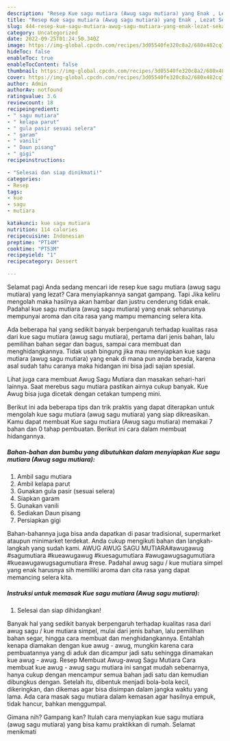 ```yaml
---
description: "Resep Kue sagu mutiara (Awug sagu mutiara) yang Enak , Lezat Sekali"
title: "Resep Kue sagu mutiara (Awug sagu mutiara) yang Enak , Lezat Sekali"
slug: 444-resep-kue-sagu-mutiara-awug-sagu-mutiara-yang-enak-lezat-sekali
category: Uncategorized
date: 2022-09-25T01:24:50.340Z
image: https://img-global.cpcdn.com/recipes/3d05540fe320c8a2/680x482cq70/kue-sagu-mutiara-awug-sagu-mutiara-foto-resep-utama.jpg
hideToc: false
enableToc: true
enableTocContent: false
thumbnail: https://img-global.cpcdn.com/recipes/3d05540fe320c8a2/680x482cq70/kue-sagu-mutiara-awug-sagu-mutiara-foto-resep-utama.jpg
cover: https://img-global.cpcdn.com/recipes/3d05540fe320c8a2/680x482cq70/kue-sagu-mutiara-awug-sagu-mutiara-foto-resep-utama.jpg
author: Admin
authorAv: notfound
ratingvalue: 3.6
reviewcount: 18
recipeingredient:
- " sagu mutiara"
- " kelapa parut"
- " gula pasir sesuai selera"
- " garam"
- " vanili"
- " Daun pisang"
- " gigi"
recipeinstructions:

- "Selesai dan siap dinikmati!"
categories:
- Resep
tags:
- kue
- sagu
- mutiara

katakunci: kue sagu mutiara 
nutrition: 114 calories
recipecuisine: Indonesian
preptime: "PT14M"
cooktime: "PT53M"
recipeyield: "1"
recipecategory: Dessert

---
```



Selamat pagi Anda sedang mencari ide resep kue sagu mutiara (awug sagu mutiara) yang lezat? Cara menyiapkannya sangat gampang. Tapi Jika keliru mengolah maka hasilnya akan hambar dan justru cenderung tidak enak. Padahal kue sagu mutiara (awug sagu mutiara) yang enak seharusnya mempunyai aroma dan cita rasa yang mampu memancing selera kita.


Ada beberapa hal yang sedikit banyak berpengaruh terhadap kualitas rasa dari kue sagu mutiara (awug sagu mutiara), pertama dari jenis bahan, lalu pemilihan bahan segar dan bagus, sampai cara membuat dan menghidangkannya. Tidak usah bingung jika mau menyiapkan kue sagu mutiara (awug sagu mutiara) yang enak di mana pun anda berada, karena asal sudah tahu caranya maka hidangan ini bisa jadi sajian spesial.

Lihat juga cara membuat Awug Sagu Mutiara dan masakan sehari-hari lainnya. Saat merebus sagu mutiara pastikan airnya cukup banyak. Kue Awug bisa juga dicetak dengan cetakan tumpeng mini.


Berikut ini ada beberapa tips dan trik praktis yang dapat diterapkan untuk mengolah kue sagu mutiara (awug sagu mutiara) yang siap dikreasikan. Kamu dapat membuat Kue sagu mutiara (Awug sagu mutiara) memakai 7 bahan dan 0 tahap pembuatan. Berikut ini cara dalam membuat hidangannya.

<!--inarticleads1-->

##### Bahan-bahan dan bumbu yang dibutuhkan dalam menyiapkan Kue sagu mutiara (Awug sagu mutiara):

1. Ambil  sagu mutiara
1. Ambil  kelapa parut
1. Gunakan  gula pasir (sesuai selera)
1. Siapkan  garam
1. Gunakan  vanili
1. Sediakan  Daun pisang
1. Persiapkan  gigi


Bahan-bahannya juga bisa anda dapatkan di pasar tradisional, supermarket ataupun minimarket terdekat. Anda cukup mengikuti bahan dan langkah-langkah yang sudah kami. AWUG AWUG SAGU MUTIARA#awugawug #sagumutiara #kueawugawug #kuesagumutiara #awugawugsagumutiara #kueawugawugsagumutiara #rese. Padahal awug sagu / kue mutiara simpel yang enak harusnya sih memiliki aroma dan cita rasa yang dapat memancing selera kita. 

<!--inarticleads2-->

##### Instruksi untuk memasak Kue sagu mutiara (Awug sagu mutiara):


1. Selesai dan siap dihidangkan!

Banyak hal yang sedikit banyak berpengaruh terhadap kualitas rasa dari awug sagu / kue mutiara simpel, mulai dari jenis bahan, lalu pemilihan bahan segar, hingga cara membuat dan menghidangkannya. Entahlah kenapa diamakan dengan kue awug - awug, mungkin karena cara pembuatannya yang di aduk dan dicampur jadi satu sehingga dinamakan kue awug - awug. Resep Membuat Awug-awug Sagu Mutiara Cara membuat kue awug - awug sagu mutiara ini sangat mudah sebenarnya, hanya cukup dengan mencampur semua bahan jadi satu dan kemudian dibungkus dengan. Setelah itu, dibentuk menjadi bola-bola kecil, dikeringkan, dan dikemas agar bisa disimpan dalam jangka waktu yang lama. Ada cara masak sagu mutiara dalam kemasan agar hasilnya empuk, tidak hancur, bahkan menggumpal. 

Gimana nih? Gampang kan? Itulah cara menyiapkan kue sagu mutiara (awug sagu mutiara) yang bisa kamu praktikkan di rumah. Selamat menikmati
